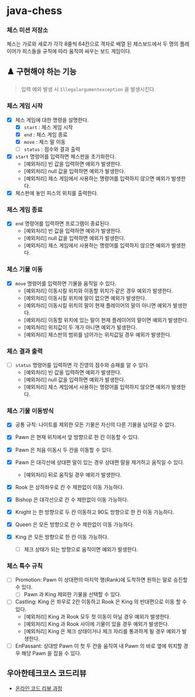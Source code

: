 # java-chess

### 체스 미션 저장소

체스는 가로와 세로가 각각 8줄씩 64칸으로 격자로 배열 된 체스보드에서 두 명의 플레이어가 피스들을 규칙에 따라 움직여 싸우는 보드 게임이다.

## ♟️ 구현해야 하는 기능

> 입력 예외 발생 시 `Illegalargumentexception` 을 발생시킨다.

### 체스 게임 시작

- [x] 체스 게임에 대한 명령을 설명한다.
    - [x] `start` : 체스 게임 시작
    - [x] `end` : 체스 게임 종료
    - [x] `move` : 체스 말 이동
    - [ ] `status` : 점수와 결과 출력
- [x] `start` 명령어를 입력하면 체스판을 초기화한다.
    - [예외처리] 빈 값을 입력하면 예외가 발생한다.
    - [예외처리] null 값을 입력하면 예외가 발생한다.
    - [예외처리] 체스 게임에서 사용하는 명령어를 입력하지 않으면 예외가 발생한다.
- [x] 체스판에 놓인 피스의 위치를 출력한다.

### 체스 게임 종료

- [x] `end` 명령어를 입력하면 프로그램이 종료된다.
    - [예외처리] 빈 값을 입력하면 예외가 발생한다.
    - [예외처리] null 값을 입력하면 예외가 발생한다.
    - [예외처리] 체스 게임에서 사용하는 명령어를 입력하지 않으면 예외가 발생한다.

### 체스 기물 이동

- [x] `move` 명령어를 입력하면 기물을 움직일 수 있다.
    - [예외처리] 이동시킬 위치와 이동할 위치가 같은 경우 예외가 발생한다.
    - [예외처리] 이동시킬 위치에 말이 없으면 예외가 발생한다.
    - [예외처리] 이동시킬 위치의 말이 현재 플레이어의 말이 아니면 예외가 발생한다.
    - [예외처리] 이동할 위치에 있는 말이 현재 플레이어의 말이면 예외가 발생한다.
    - [예외처리] 위치값이 두 개가 아니면 예외가 발생한다.
    - [예외처리] 체스판의 범위를 넘어가는 위치값일 경우 예외가 발생한다.

### 체스 결과 출력

- [ ] `status` 명령어를 입력하면 각 진영의 점수와 승패를 알 수 있다.
  - [예외처리] 빈 값을 입력하면 예외가 발생한다.
  - [예외처리] null 값을 입력하면 예외가 발생한다.
  - [예외처리] 체스 게임에서 사용하는 명령어를 입력하지 않으면 예외가 발생한다.

### 체스 기물 이동방식

- [x] 공통 규칙: 나이트를 제외한 모든 기물은 자신의 다른 기물을 넘어갈 수 없다.

- [x] Pawn 은 현재 위치에서 앞 방향으로 한 칸 이동할 수 있다.
- [x] Pawn 은 처음 이동시 두 칸을 이동할 수 있다.
- [x] Pawn 은 대각선에 상대편 말이 있는 경우 상대편 말을 제거하고 움직일 수 있다.
    - [예외처리] 뒤로 움직일 경우 예외가 발생한다.

- [x] Rook 은 상하좌우로 칸 수 제한없이 이동 가능하다.

- [x] Bishop 은 대각선으로 칸 수 제한없이 이동 가능하다.

- [x] Knight 는 한 방향으로 두 칸 이동하고 90도 방향으로 한 칸 이동 가능하다.

- [x] Queen 은 모든 방향으로 칸 수 제한없이 이동 가능하다.

- [x] King 은 모든 방향으로 한 칸 이동 가능하다.
    - [ ] 체크 상태가 되는 방향으로 움직이면 예외가 발생한다.

### 체스 특수 규칙

- [ ] Promotion: Pawn 이 상대편의 마지막 행(Rank)에 도착하면 원하는 말로 승진할 수 있다.
    - [ ] Pawn 과 King 제외한 기물을 선택할 수 있다.
- [ ] Castling: King 은 좌우로 2칸 이동하고 Rook 은 King 의 반대편으로 이동 할 수 있다.
    - [예외처리] King 과 Rook 모두 첫 이동이 아닐 경우 예외가 발생한다.
    - [예외처리] King 과 Rook 사이에 기물이 있을 경우 예외가 발생한다.
    - [예외처리] King 은 체크 상태이거나 체크 자리를 통과하게 될 경우 예외가 발생한다.
- [ ] EnPassant: 상대방 Pawn 이 첫 두 칸을 움직여 내 Pawn 의 바로 옆에 위치할 경우 해당 Pawn 을 잡을 수 있다.

## 우아한테크코스 코드리뷰

- [온라인 코드 리뷰 과정](https://github.com/woowacourse/woowacourse-docs/blob/master/maincourse/README.md)
